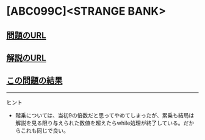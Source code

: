 # \[ABC099C\]\<STRANGE BANK\>

## [問題のURL](https://atcoder.jp/contests/abc099/tasks/abc099_c)

## [解説のURL](https://blog.hamayanhamayan.com/entry/2018/06/15/003759)

## [この問題の結果](https://atcoder.jp/contests/abc099/submissions?f.Task=abc099_c&f.LanguageName=C%2B%2B&f.Status=AC&f.User=)

<!---- 「問題の結果の見方」
 PROBLEMS→問題番号一覧→回答者数→accepted＋言語をセレクトする 
 ---->

-----
ヒント

* 階乗については、当初9の倍数だと思ってやめてしまったが、累乗も結局は解説を見る限り与えられた数値を超えたらwhile処理が終了している。だからこれも同じで良い。

